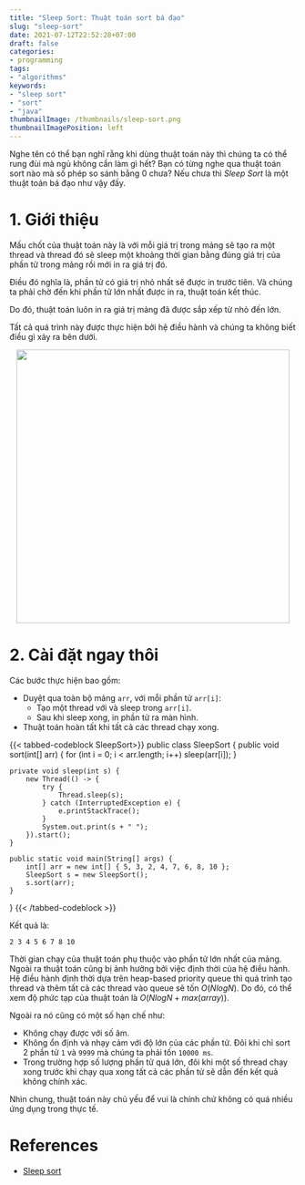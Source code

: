 ```yaml
---
title: "Sleep Sort: Thuật toán sort bá đạo"
slug: "sleep-sort"
date: 2021-07-12T22:52:28+07:00
draft: false
categories:
- programming
tags:
- "algorithms"
keywords:
- "sleep sort"
- "sort"
- "java"
thumbnailImage: /thumbnails/sleep-sort.png
thumbnailImagePosition: left
---
```


Nghe tên có thể bạn nghĩ rằng khi dùng thuật toán này thì chúng ta có thể rung đùi mà ngủ không cần làm gì hết? Bạn có từng nghe qua thuật toán sort nào mà số phép so sánh bằng 0 chưa? Nếu chưa thì *Sleep Sort* là một thuật toán bá đạo như vậy đấy. 

<!--more-->

<!--toc-->

# 1. Giới thiệu

Mấu chốt của thuật toán này là với mỗi giá trị trong mảng sẽ tạo ra một thread và thread đó sẽ sleep một khoảng thời gian bằng đúng giá trị của phần tử trong mảng rồi mới in ra giá trị đó. 

Điều đó nghĩa là, phần tử có giá trị nhỏ nhất sẽ được in trước tiên. Và chúng ta phải chờ đến khi phần tử lớn nhất được in ra, thuật toán kết thúc.

Do đó, thuật toán luôn in ra giá trị mảng đã được sắp xếp từ nhỏ đến lớn.

Tất cả quá trình này được thực hiện bởi hệ điều hành và chúng ta không biết điều gì xảy ra bên dưới.

<p style="text-align:center"><img style="display:inline-block" src="https://media.giphy.com/media/XHqLWPZtKNCN0Np2Gx/source.gif" width="480" /></p>

# 2. Cài đặt ngay thôi

Các bước thực hiện bao gồm:

- Duyệt qua toàn bộ mảng `arr`, với mỗi phần tử `arr[i]`:
    - Tạo một thread với và sleep trong `arr[i]`.
    - Sau khi sleep xong, in phần tử ra màn hình.
- Thuật toán hoàn tất khi tất cả các thread chạy xong.

{{< tabbed-codeblock SleepSort>}}
    <!-- tab java -->
public class SleepSort {
    public void sort(int[] arr) {
        for (int i = 0; i < arr.length; i++)
            sleep(arr[i]);
    }

    private void sleep(int s) {
        new Thread(() -> {
            try {
                Thread.sleep(s);
            } catch (InterruptedException e) {
                e.printStackTrace();
            }
            System.out.print(s + " ");
        }).start();
    }

    public static void main(String[] args) {
        int[] arr = new int[] { 5, 3, 2, 4, 7, 6, 8, 10 };
        SleepSort s = new SleepSort();
        s.sort(arr);
    }
}
    <!-- endtab -->
{{< /tabbed-codeblock >}}

Kết quả là:

```
2 3 4 5 6 7 8 10 
```

Thời gian chạy của thuật toán phụ thuộc vào phần tử lớn nhất của mảng. Ngoài ra thuật toán cũng bị ảnh hưởng bởi việc định thời của hệ điều hành. Hệ điều hành định thời dựa trên heap-based priority queue thì quá trình tạo thread và thêm tất cả các thread vào queue sẽ tốn $O(NlogN)$. Do đó, có thể xem độ phức tạp của thuật toán là $O(NlogN + max(array))$.

Ngoài ra nó cũng có một số hạn chế như:

- Không chạy được với số âm.
- Không ổn định và nhạy cảm với độ lớn của các phần tử. Đôi khi chỉ sort 2 phần tử `1` và `9999` mà chúng ta phải tốn `10000 ms`.
- Trong trường hợp số lượng phần tử quá lớn, đôi khi một số thread chạy xong trước khi chạy qua xong tất cả các phần tử sẽ dẫn đến kết quả không chính xác.

Nhìn chung, thuật toán này chủ yếu để vui là chính chứ không có quá nhiều ứng dụng trong thực tế.

# References

- [Sleep sort](https://iq.opengenus.org/sleep-sort/)



